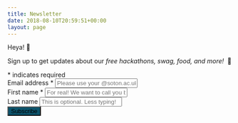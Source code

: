 ```yaml
---
title: Newsletter
date: 2018-08-10T20:59:51+00:00
layout: page
---
```


Heya! 👋

Sign up to get updates about our *free hackathons, swag, food, and more!*  🙌

<!-- Begin MailChimp Signup Form -->
<link href="//cdn-images.mailchimp.com/embedcode/classic-10_7.css" rel="stylesheet" type="text/css">
<style type="text/css">
	#mc_embed_signup input.button	{
    background-color: #0C536B;
  }
  #mc_embed_signup input.button:hover	{
    background-color: #1b627a;
  }
	/* Add your own MailChimp form style overrides in your site stylesheet or in this style block.
	   We recommend moving this block and the preceding CSS link to the HEAD of your HTML file. */
</style>
<div id="mc_embed_signup">
<form action="https://hackasoton.us7.list-manage.com/subscribe/post?u=959a42d567d3f16d123db561e&amp;id=83ab3277fa" method="post" id="mc-embedded-subscribe-form" name="mc-embedded-subscribe-form" class="validate" target="_blank" novalidate>
  <div id="mc_embed_signup_scroll">
	<div class="indicates-required"><span class="asterisk">*</span> indicates required</div>
	<div class="mc-field-group">
		<label for="mce-EMAIL">Email address  <span class="asterisk">*</span></label>
		<input type="email" value="" name="EMAIL" placeholder="Please use your @soton.ac.uk email if you have one." class="required email" id="mce-EMAIL">
	</div>
	<div class="mc-field-group">
		<label for="mce-FNAME">First name  <span class="asterisk">*</span></label>
		<input type="text" value="" name="FNAME" placeholder="For real! We want to call you by your name." class="required" id="mce-FNAME">
	</div>
	<div class="mc-field-group">
		<label for="mce-LNAME">Last name  <span class=""></span></label>
		<input type="text" value="" name="LNAME" placeholder="This is optional. Less typing!" class="" id="mce-LNAME">
	</div>
	<div id="mce-responses" class="clear">
		<div class="response" id="mce-error-response" style="display:none"></div>
		<div class="response" id="mce-success-response" style="display:none"></div>
	</div>    <!-- real people should not fill this in and expect good things - do not remove this or risk form bot signups-->
    <div style="position: absolute; left: -5000px;" aria-hidden="true"><input type="text" name="b_959a42d567d3f16d123db561e_83ab3277fa" tabindex="-1" value=""></div>
    <div class="clear"><input type="submit" value="Subscribe" name="subscribe" id="mc-embedded-subscribe" class="button"></div>
    </div>
</form>
</div>
<script type='text/javascript' src='//s3.amazonaws.com/downloads.mailchimp.com/js/mc-validate.js'></script><script type='text/javascript'>(function($) {window.fnames = new Array(); window.ftypes = new Array();fnames[0]='EMAIL';ftypes[0]='email';fnames[1]='FNAME';ftypes[1]='text';fnames[2]='LNAME';ftypes[2]='text';fnames[3]='BMEMBER';ftypes[3]='radio';}(jQuery));var $mcj = jQuery.noConflict(true);</script>
<!--End mc_embed_signup-->
